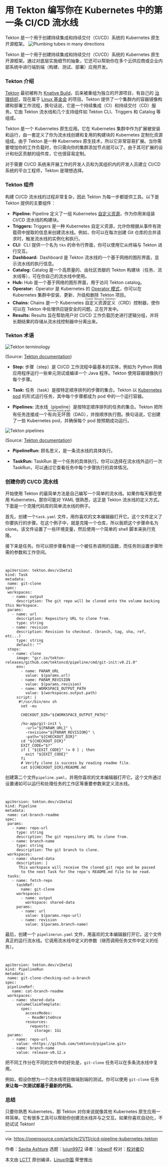[#]: subject: "Write your first CI/CD pipeline in Kubernetes with Tekton"
[#]: via: "https://opensource.com/article/21/11/cicd-pipeline-kubernetes-tekton"
[#]: author: "Savita Ashture https://opensource.com/users/savita-ashture"
[#]: collector: "lujun9972"
[#]: translator: "lxbwolf"
[#]: reviewer: " "
[#]: publisher: " "
[#]: url: " "

用 Tekton 编写你在 Kubernetes 中的第一条 CI/CD 流水线
======
Tekton 是一个用于创建持续集成和持续交付（CI/CD）系统的 Kubernetes 原生开源框架。
![Plumbing tubes in many directions][1]

Tekton 是一个用于创建持续集成和持续交付（CI/CD）系统的 Kubernetes 原生开源框架。通过对底层实施细节的抽象，它还可以帮助你在多个云供应商或企业内部系统中进行端到端（构建、测试、部署）应用开发。

### Tekton 介绍

[Tekton][2] 最初被称为 [Knative Build][3]，后来被重组为独立的开源项目，有自己的 [治理组织][4]，现在属于 [Linux 基金会][5] 的项目。Tekton 提供了一个集群内的容器镜像构建和部署工作流程，换句话说，它是一个持续集成（CI）和持续交付（CD）服务。它由 Tekton 流水线和几个支持组件如 Tekton CLI、Triggers 和 Catalog 等组成。

Tekton 是一个 Kubernetes 原生应用。它在 Kubernetes 集群中作为扩展被安装和运行，由一套定义了你为流水线创建和复用的构建块的 Kubernetes 定制化资源组成。由于 Tekton 是一种 Kubernetes 原生技术，所以它非常容易扩展。当你需要增加你的工作负载时，你只需向你的集群添加节点就可以了。由于其可扩展的设计和社区贡献的组件库，它也很容易定制。

对于需要 CI/CD 系统来开展工作的开发人员和为其组织内的开发人员建立 CI/CD 系统的平台工程师，Tekton 是理想选择。

### Tekton 组件

构建 CI/CD 流水线的过程非常复杂，因此 Tekton 为每一步都提供工具。以下是 Tekton 提供的主要组件：

  * **Pipeline:** Pipeline 定义了一组 Kubernetes [自定义资源][6]，作为你用来组装 CI/CD 流水线的构建块。
  * **Triggers:** Triggers 是一种 Kubernetes 自定义资源，允许你根据从事件有效载荷中提取的信息来创建流水线。例如，你可以在每次创建 Git 仓库的合并请求时，触发流水线的实例化和执行。
  * **CLI:**  CLI 提供一个名为 `tkn` 的命令行界面，你可以使用它从终端与 Tekton 进行交互。
  * **Dashboard:**  Dashboard 是 Tekton 流水线的一个基于网络的图形界面，显示流水线的执行信息。
  * **Catalog:** Catalog 是一个高质量的、由社区贡献的 Tekton 构建块（任务、流水线等），可在你自己的流水线中使用。
  * **Hub:** Hub 是一个基于网络的图形界面，用于访问 Tekton catalog。
  * **Operator:**  Operator 是 Kubernetes 的 [Operator 模式][7]，你可以在 Kubernetes 集群中安装、更新、升级和删除 Tekton 项目。
  * **Chains:** Chains 是一个 Kubernetes <ruby>自定义资源定义<rt>Custom Resource Definition</rt></ruby>（CRD）控制器，使你可以在 Tekton 中处理供应链安全的问题。正在开发中。
  * **Results:** Results 旨在帮助用户对 CI/CD 工作负载历史进行逻辑分组，并将长期结果的存储从流水线控制器中分离出来。



### Tekton 术语

![Tekton terminology][8]

(Source: [Tekton documentation][9])

  * **Step:** 步骤（step）是 CI/CD 工作流程中最基本的实体，例如为 Python 网络应用程序运行一些单元测试或编译一个 Java 程序。Tekton 使用容器镜像执行每个步骤。

  * **Task:** 任务（task）是按特定顺序排列的步骤的集合。Tekton 以 [Kubernetes pod][10] 的形式运行任务，其中每个步骤都成为 pod 中的一个运行容器。

  * **Pipelines:** 流水线（pipeline）是按特定顺序排列的任务的集合。Tekton 把所有任务连接成一个<ruby>有向无环图<rt>directed acyclic graph</rt></ruby>（DAG），并按顺序执行图。换句话说，它创建了一些 Kubernetes pod，并确保每个 pod 按预期成功运行。

![Tekton pipelines][11]

(Source: [Tekton documentation][12])

  * **PipelineRun:** 顾名思义，是一条流水线的具体执行。

  * **TaskRun:** TaskRun 是一个任务的具体执行。你可以选择在流水线外运行一次 TaskRun，可以通过它查看任务中每个步骤执行的具体情况。




### 创建你的 CI/CD 流水线

开始使用 Tekton 的最简单方法是自己编写一个简单的流水线。如果你每天都在使用 Kubernetes，那你可能对 YAML 很熟悉，这正是 Tekton 流水线的定义方式。下面是一个克隆代码库的简单流水线的例子。

首先，创建一个`task.yaml` 文件，用你喜欢的文本编辑器打开它。这个文件定义了你要执行的步骤。在这个例子中，就是克隆一个仓库，所以我把这个步骤命名为 clone。该文件设置了一些环境变量，然后使用一个简单的 shell 脚本来执行克隆。

接下来是任务。你可以把步骤看作是一个被任务调用的函数，而任务则设置步骤所需的参数和工作空间。


```


apiVersion: tekton.dev/v1beta1
kind: Task
metadata:
 name: git-clone
spec:
 workspaces:
   - name: output
     description: The git repo will be cloned onto the volume backing this Workspace.
 params:
   - name: url
     description: Repository URL to clone from.
     type: string
   - name: revision
     description: Revision to checkout. (branch, tag, sha, ref, etc...)
     type: string
     default: ""
 steps:
   - name: clone
     image: "gcr.io/tekton-releases/github.com/tektoncd/pipeline/cmd/git-init:v0.21.0"
     env:
       - name: PARAM_URL
         value: $(params.url)
       - name: PARAM_REVISION
         value: $(params.revision)
       - name: WORKSPACE_OUTPUT_PATH
         value: $(workspaces.output.path)
     script: |
      #!/usr/bin/env sh
       set -eu

       CHECKOUT_DIR="${WORKSPACE_OUTPUT_PATH}"

       /ko-app/git-init \
         -url="${PARAM_URL}" \
         -revision="${PARAM_REVISION}" \
         -path="${CHECKOUT_DIR}"
       cd "${CHECKOUT_DIR}"
       EXIT_CODE="$?"
       if [ "${EXIT_CODE}" != 0 ] ; then
         exit "${EXIT_CODE}"
       fi
       # Verify clone is success by reading readme file.
       cat ${CHECKOUT_DIR}/README.md

```

创建第二个文件`pipeline.yaml`，并用你喜欢的文本编辑器打开它。这个文件通过设置诸如可以运行和处理任务的工作区等重要参数来定义流水线。


```


apiVersion: tekton.dev/v1beta1
kind: Pipeline
metadata:
 name: cat-branch-readme
spec:
 params:
   - name: repo-url
     type: string
     description: The git repository URL to clone from.
   - name: branch-name
     type: string
     description: The git branch to clone.
 workspaces:
   - name: shared-data
     description: |
      This workspace will receive the cloned git repo and be passed
       to the next Task for the repo's README.md file to be read.
 tasks:
   - name: fetch-repo
     taskRef:
       name: git-clone
     workspaces:
       - name: output
         workspace: shared-data
     params:
       - name: url
         value: $(params.repo-url)
       - name: revision
         value: $(params.branch-name)

```

最后，创建一个 `pipelinerun.yaml` 文件，用喜欢的文本编辑器打开它。这个文件真正的运行流水线。它调用流水线中定义的参数（继而调用任务文件中定义的任务）。


```


apiVersion: tekton.dev/v1beta1
kind: PipelineRun
metadata:
 name: git-clone-checking-out-a-branch
spec:
 pipelineRef:
   name: cat-branch-readme
 workspaces:
   - name: shared-data
     volumeClaimTemplate:
       spec:
         accessModes:
          - ReadWriteOnce
         resources:
           requests:
             storage: 1Gi
 params:
   - name: repo-url
     value: <https://github.com/tektoncd/pipeline.git>
   - name: branch-name
     value: release-v0.12.x

```

把不同工作分在不同的文件中的好处是，`git-clone` 任务可以在多条流水线中复用。

例如，假设你想为一个流水线项目做端到端的测试。你可以使用 `git-clone` 任务 **来让每一次测试都基于最新的代码**。

### 总结

只要你熟悉 Kubernetes，那 Tekton 对你来说就像其他 Kubernetes 原生应用一样简单。它有很多工具可以帮助你创建流水线并与之交互。如果你喜欢自动化，不妨试试 Tekton!

--------------------------------------------------------------------------------

via: https://opensource.com/article/21/11/cicd-pipeline-kubernetes-tekton

作者：[Savita Ashture][a]
选题：[lujun9972][b]
译者：[lxbwolf](https://github.com/lxbwolf)
校对：[校对者ID](https://github.com/校对者ID)

本文由 [LCTT](https://github.com/LCTT/TranslateProject) 原创编译，[Linux中国](https://linux.cn/) 荣誉推出

[a]: https://opensource.com/users/savita-ashture
[b]: https://github.com/lujun9972
[1]: https://opensource.com/sites/default/files/styles/image-full-size/public/lead-images/plumbing_pipes_tutorial_how_behind_scenes.png?itok=F2Z8OJV1 (Plumbing tubes in many directions)
[2]: https://github.com/tektoncd/pipeline
[3]: https://github.com/knative/build
[4]: https://cd.foundation/
[5]: https://www.linuxfoundation.org/projects/
[6]: https://kubernetes.io/docs/concepts/extend-kubernetes/api-extension/custom-resources/
[7]: https://operatorhub.io/what-is-an-operator
[8]: https://opensource.com/sites/default/files/uploads/tekto-terminology.png (Tekton terminology)
[9]: https://tekton.dev/docs/concepts/concept-tasks-pipelines.png
[10]: https://kubebyexample.com/en/concept/pods
[11]: https://opensource.com/sites/default/files/uploads/tekton-pipelines.png (Tekton pipelines)
[12]: https://tekton.dev/docs/concepts/concept-runs.png
